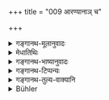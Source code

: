 +++
title = "009 आरण्यानाञ् च"

+++

<details><summary>गङ्गानथ-मूलानुवादः</summary>

That of all wild animals, except the buffalo; the milk of females (women) and all soured substances should be avoided.—(9)
</details>

<details><summary>मेधातिथिः</summary>

**आरण्या** गोहस्तिमर्कटादयः । पुंसां क्षीराभावः । **सर्वेषां मृगाणाम्** इति जातिमात्रविवक्षायां पुंलिङ्गनिर्देशसामर्थ्यात् स्त्रीभिः संबन्धः । मृगक्षीरं कुक्कुटाण्डम् इतिवत् । दर्शितं चैतत् पुंभावविधौ महाभाष्यकारेण (पत् इइइ- १५७ ओन् पाण् ८.३.४२) । **माहिषं विना** पयोऽपेक्षया नपुंसकनिर्देशः । **स्त्री** मानुषी । यद्य् अपि "स्त्री गौः सोमक्रयणी" इत्यादौ सास्नादिमत्यर्थे प्रयोगदर्शनम्, तथापि जात्यन्तरस्याप्रकृतत्वात् प्रसिद्धतरत्वात् तत्र प्रयोगः स्यात् । "स्त्रियो मधुरम् इच्छन्ति स्त्रियो रत्नम् अनुत्तमम्" इति नार्य् एव प्रतीयते । **एव**कारम् अञ्जनादिप्रतिषेधे व्याचक्षते । न केवलं स्त्रीक्षीरं भक्षणे वर्ज्यम्, किं तर्ह्य् अन्यास्व् अप्य् एवंविधासु क्रियासु । एष तु स्मृत्यन्तरसमाचारसापेक्ष एव शब्दः सूचको युक्तः, न त्व् अस्यार्थस्य वाचकः ॥ ५.९ ॥
</details>

<details><summary>गङ्गानथ-भाष्यानुवादः</summary>

‘*Wild animals*’—cows, elephants, monkeys and so forth.

There can be no milk of males; hence the masculine gender used in connection with the words ‘*sarvī(?)ṣām mṛgāṇam*’ is to be taken as standing for the genus, and the connection is with the female members of that genus: the term ‘*mṛgakṣīram*’ thus being similar to^(‘)*kukkuṭāṇḍam*’. This has been made clear by the author of the
*Mahābhāṣyu* in connection with the rules relating to the change of the
feminine form into the masculine, (when occurring within a compound).

‘*Māhiṣam vinā*’;—the neuter form has been used, in view of the neuter form ‘*payaḥ*’^(‘)milk’.

‘*Females*,’—hum in females, women. Though in such passages as^(‘)*strī gauḥ somakrayiṇī*’,^(‘)the female cow is the price of the *soma*’,—the term ‘*strī*’, ‘female’, is found to be used in connection with the
*animal with the dew(?)lap* also,—yet it is to be understood here in the
sense of the^(‘)woman’, in as much as in the present context the term cannot apply to any other species of animals, and as it is better known as standing for the^(‘)human female’ only. In all such assertions as—‘females desire sweets’, ‘females are the best jewels’—the word is understood as standing for the *woman*.

The term^(‘)*eva*’ in the text has been explained as indicating the prohibition of applying the woman’s milk to the eye and such other uses of it: the it caning being that the milk of the woman is to be avoided, not only in eating, but also in all similar uses. The word can be taken as indicative of all this only on the strength of usage and other
*Smṛti* texts; and it cannot be regarded as directly expressive of
it.—(9).
</details>

<details><summary>गङ्गानथ-टिप्पन्यः</summary>

“*Cf*. Śatapatha Brāhmaṇa 1.2.3.9, for an early list of animals whose flesh is forbidden”—Hopkins.

This verse is quoted in *Mitākṣarā* (on 3.290);—and in *Smṛtitattva* (p. 448), which adds that the term ‘*mṛga*’ here stands for animals, and not for the *deer* only; since the ‘buffalo’ is cited as an exception;—‘*śukta*’ is the name of those things that, by themselves sweet, become soured by keeping.

The first half is quoted in *Aparārka* (p. 246), which adds that the phrase ‘*payovarjyam*’ has to be supplied.

The verse is quoted in *Vīramitrodaya* (Āhnika p. 525), which takes ‘*āraṅyānām mṛgāṇām*’ together, and explains it as standing for the Ruru, Mahiṣa, Pṛṣata and the rest;—in *Nṛsiṃhaprasāda* (Śrāddha p. 13a);—in *Hemādri* (Śrāddha, p. 567);—in *Prāyaścittaviveka* (p. 335);—and in *Śuddhikaumudī* (p. 323).
</details>

<details><summary>गङ्गानथ-तुल्य-वाक्यानि</summary>

*Gautama* (17.14).—‘All soured substances by themselves with the
exception of curds.’

*Baudhāyana* (1.12-15).—‘Nor soured substances nor molasses turned
sour.’

*Āpastamba* (1.17.15).—‘Also soured substances.’

*Vaśiṣṭha* (14.37-38).—‘Let him avoid wheat-cakes, fried grain,
porridge, barley-meal, pulse-cakes, oil, milk-rice and vegetables that have turned sour; like other kinds of sour food prepared with milk and barley-flour.’

*Viṣṇu* (51.1-42).—‘Also soured substances by themselves, with the
exception of curds.’

*Yājñavalkya* (1.167, 170),—‘Things turned sour, food cooked overnight,
leavings, &c.’

*Bhaviṣyapurāṇa* (Aparārka, p. 241).—‘That should be regarded as *spoilt
by time*, which has been cooked on the preceding day; among such soured substances, curds may be eaten, but not molasses.’

*Śaṅkha-Likhita*.—‘Nor what has been cooked twice, nor what has been
kept over-night, with the exception of rice cooked in sugar, curds, molasses, or preparations of wheat and barley-flour.’
</details>

<details><summary>Bühler</summary>

009	(The milk) of all wild animals excepting buffalo-cows, that of women, and all (substances turned) sour must be avoided.
</details>
